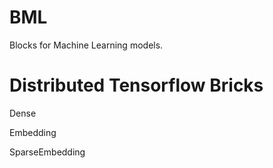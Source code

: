 # BML
Blocks for Machine Learning models.

# Distributed Tensorflow Bricks
Dense

Embedding

SparseEmbedding